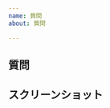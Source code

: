 ```yaml
---
name: 質問
about: 質問

---
```


## 質問
<!-- 質問内容を記述ください。 -->

## スクリーンショット
<!-- 説明に必要なスクリーンショットがあれば貼り付けお願いします。（画像ファイルをこの欄にドラッグ＆ドロップすれば画像が貼り付けられます） -->
